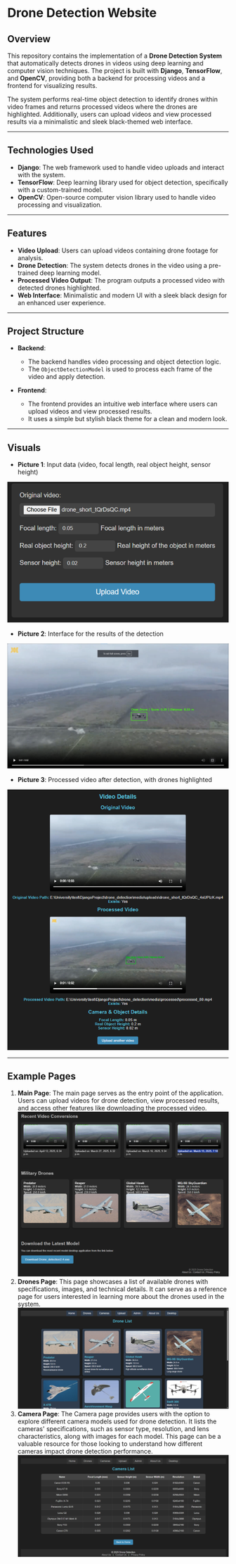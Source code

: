 # Drone Detection Website

## Overview

This repository contains the implementation of a **Drone Detection System** that automatically detects drones in videos using deep learning and computer vision techniques. The project is built with **Django**, **TensorFlow**, and **OpenCV**, providing both a backend for processing videos and a frontend for visualizing results.

The system performs real-time object detection to identify drones within video frames and returns processed videos where the drones are highlighted. Additionally, users can upload videos and view processed results via a minimalistic and sleek black-themed web interface.

---

## Technologies Used

- **Django**: The web framework used to handle video uploads and interact with the system.
- **TensorFlow**: Deep learning library used for object detection, specifically with a custom-trained model.
- **OpenCV**: Open-source computer vision library used to handle video processing and visualization.

---

## Features

- **Video Upload**: Users can upload videos containing drone footage for analysis.
- **Drone Detection**: The system detects drones in the video using a pre-trained deep learning model.
- **Processed Video Output**: The program outputs a processed video with detected drones highlighted.
- **Web Interface**: Minimalistic and modern UI with a sleek black design for an enhanced user experience.

---

## Project Structure

- **Backend**: 
  - The backend handles video processing and object detection logic.
  - The `ObjectDetectionModel` is used to process each frame of the video and apply detection.
  
- **Frontend**:
  - The frontend provides an intuitive web interface where users can upload videos and view processed results.
  - It uses a simple but stylish black theme for a clean and modern look.

---

## Visuals

- **Picture 1**: Input data (video, focal length, real object height, sensor height)
  
![Pic 1](images/input.png)

- **Picture 2**: Interface for the results of the detection

![Pic 2](images/result.png)

- **Picture 3**: Processed video after detection, with drones highlighted

![Pic 3](images/result_and_orig.png)

---

## Example Pages

1. **Main Page**: 
   The main page serves as the entry point of the application. Users can upload videos for drone detection, view processed results, and access other features like downloading the processed video.
![Main](images/main.png)
2. **Drones Page**: 
   This page showcases a list of available drones with specifications, images, and technical details. It can serve as a reference page for users interested in learning more about the drones used in the system.
![Drone](images/drones.png)
3. **Camera Page**: 
   The Camera page provides users with the option to explore different camera models used for drone detection. It lists the cameras' specifications, such as sensor type, resolution, and lens characteristics, along with images for each model. This page can be a valuable resource for those looking to understand how different cameras impact drone detection performance.
![Camera](images/cameras.png)